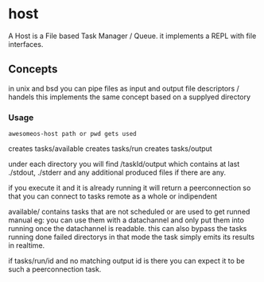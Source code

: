 # host
A Host is a File based Task Manager / Queue. it implements a REPL with file interfaces.

## Concepts
in unix and bsd you can pipe files as input and output file descriptors / handels
this implements the same concept based on a supplyed directory

### Usage
```
awesomeos-host path or pwd gets used
```

creates tasks/available
creates tasks/run
creates tasks/output

under each directory you will find 
/taskId/output 
which contains at last ./stdout, ./stderr and any additional produced files if there are any.

if you execute it and it is already running it will return a peerconnection so that you can connect to 
tasks remote as a whole or indipendent

available/ contains tasks that are not scheduled or are used to get runned manual eg:
you can use them with a datachannel and only put them into running once the datachannel
is readable. this can also bypass the tasks running done failed directorys in that mode the task simply
emits its results in realtime. 

if tasks/run/id and no matching output id is there you can expect it to be such a peerconnection task.
